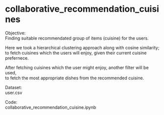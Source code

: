 # collaborative_recommendation_cuisines

Objective:<br>
Finding suitable recommendated group of items (cuisine) for the users.

Here we took a hierarchical clustering approach along with cosine similarity;<br>
to fetch cuisines which the users will enjoy, given their current cuisine prefernece.

After fetching cuisines which the user might enjoy, another filter will be used,<br>
to fetch the most appropriate dishes from the recommended cuisine.

Dataset:<br>
user.csv

Code:<br>
collaborative_recommendation_cuisine.ipynb
